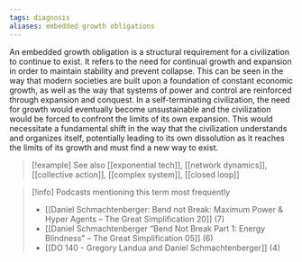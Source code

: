 ```yaml
---
tags: diagnosis
aliases: embedded growth obligations
---
```


An embedded growth obligation is a structural requirement for a civilization to continue to exist. It refers to the need for continual growth and expansion in order to maintain stability and prevent collapse. This can be seen in the way that modern societies are built upon a foundation of constant economic growth, as well as the way that systems of power and control are reinforced through expansion and conquest. In a self-terminating civilization, the need for growth would eventually become unsustainable and the civilization would be forced to confront the limits of its own expansion. This would necessitate a fundamental shift in the way that the civilization understands and organizes itself, potentially leading to its own dissolution as it reaches the limits of its growth and must find a new way to exist.

> [!example] See also
> [[exponential tech]], [[network dynamics]], [[collective action]], [[complex system]], [[closed loop]]

> [!info] Podcasts mentioning this term most frequently
> * [[Daniel Schmachtenberger: Bend not Break: Maximum Power & Hyper Agents – The Great Simplification 20]] (7)
> * [[Daniel Schmachtenberger “Bend Not Break Part 1: Energy Blindness” – The Great Simplification 05]] (6)
> * [[DO 140  - Gregory Landua and Daniel Schmachtenberger]] (4)